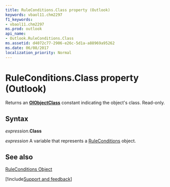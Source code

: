 ```yaml
---
title: RuleConditions.Class property (Outlook)
keywords: vbaol11.chm2297
f1_keywords:
- vbaol11.chm2297
ms.prod: outlook
api_name:
- Outlook.RuleConditions.Class
ms.assetid: d4072c77-2906-e26c-5d1a-a88969a95262
ms.date: 06/08/2017
localization_priority: Normal
---
```



# RuleConditions.Class property (Outlook)

Returns an  **[OlObjectClass](Outlook.OlObjectClass.md)** constant indicating the object's class. Read-only.


## Syntax

_expression_.**Class**

_expression_ A variable that represents a [RuleConditions](Outlook.RuleConditions.md) object.


## See also


[RuleConditions Object](Outlook.RuleConditions.md)

[!include[Support and feedback](~/includes/feedback-boilerplate.md)]